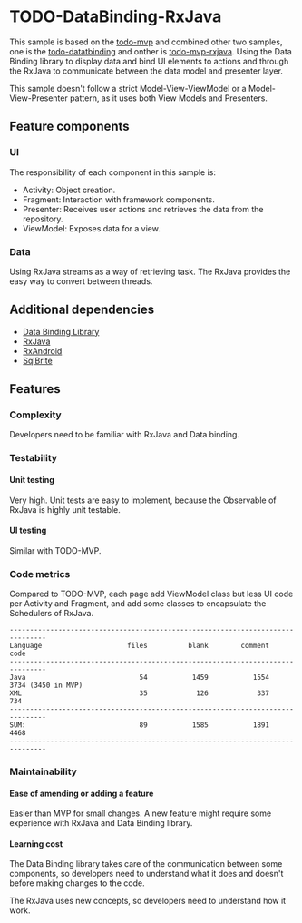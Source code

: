 # TODO-DataBinding-RxJava

This sample is based on the [todo-mvp](https://github.com/googlesamples/android-architecture/tree/todo-mvp/todoapp) and combined other two samples, one is the [todo-datatbinding](https://github.com/googlesamples/android-architecture/tree/todo-databinding/) and onther is [todo-mvp-rxjava](https://github.com/googlesamples/android-architecture/tree/todo-mvp-rxjava/).
Using the Data Binding library to display data and bind UI elements to actions
and through the RxJava to communicate between the data model and presenter layer.

This sample doesn't follow a strict Model-View-ViewModel or a Model-View-Presenter
pattern, as it uses both View Models and Presenters.

## Feature components

### UI

The responsibility of each component in this sample is:

  * Activity: Object creation.
  * Fragment: Interaction with framework components.
  * Presenter: Receives user actions and retrieves the data from the repository.
  * ViewModel: Exposes data for a view.

### Data

Using RxJava streams as a way of retrieving task. The RxJava provides the easy
way to convert between threads.

## Additional dependencies

* [Data Binding Library](https://developer.android.com/topic/libraries/data-binding/index.html)
* [RxJava](https://github.com/ReactiveX/RxJava)
* [RxAndroid](https://github.com/ReactiveX/RxAndroid)
* [SqlBrite](https://github.com/square/sqlbrite)

## Features

### Complexity

Developers need to be familiar with RxJava and Data binding.

### Testability

#### Unit testing

Very high. Unit tests are easy to implement, because the Observable of RxJava is
highly unit testable.

#### UI testing

Similar with TODO-MVP.

### Code metrics

Compared to TODO-MVP, each page add ViewModel class but less UI code per Activity
and Fragment, and add some classes to encapsulate the Schedulers of RxJava.
```
-------------------------------------------------------------------------------
Language                     files          blank        comment           code
-------------------------------------------------------------------------------
Java                            54           1459           1554           3734 (3450 in MVP)
XML                             35            126            337            734
-------------------------------------------------------------------------------
SUM:                            89           1585           1891           4468
-------------------------------------------------------------------------------
```
### Maintainability

#### Ease of amending or adding a feature

Easier than MVP for small changes. A new feature might require some experience
with RxJava and Data Binding library.

#### Learning cost

The Data Binding library takes care of the communication between some
components, so developers need to understand what it does and doesn't before
making changes to the code.

The RxJava uses new concepts, so developers need to understand how it work.
